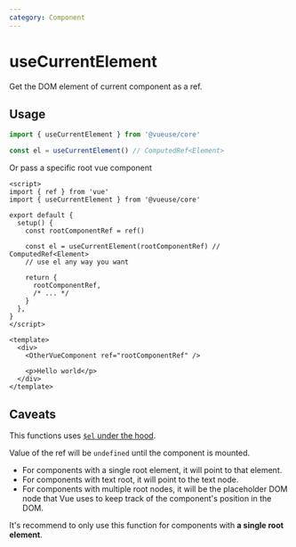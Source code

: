 ```yaml
---
category: Component
---
```


# useCurrentElement

Get the DOM element of current component as a ref.

## Usage

```ts
import { useCurrentElement } from '@vueuse/core'

const el = useCurrentElement() // ComputedRef<Element>
```

Or pass a specific root vue component

```vue
<script>
import { ref } from 'vue'
import { useCurrentElement } from '@vueuse/core'

export default {
  setup() {
    const rootComponentRef = ref()

    const el = useCurrentElement(rootComponentRef) // ComputedRef<Element>
    // use el any way you want

    return {
      rootComponentRef,
      /* ... */
    }
  },
}
</script>

<template>
  <div>
    <OtherVueComponent ref="rootComponentRef" />

    <p>Hello world</p>
  </div>
</template>
```

## Caveats

This functions uses [`$el` under the hood](https://vuejs.org/api/component-instance.html#el).

Value of the ref will be `undefined` until the component is mounted.

- For components with a single root element, it will point to that element.
- For components with text root, it will point to the text node.
- For components with multiple root nodes, it will be the placeholder DOM node that Vue uses to keep track of the component's position in the DOM.

It's recommend to only use this function for components with **a single root element**.
